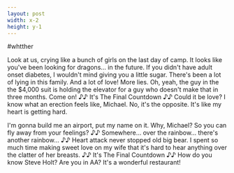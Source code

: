 ```yaml
---
layout: post
width: x-2
height: y-1
---
```

#whtther

Look at us, crying like a bunch of girls on the last day of camp. It looks like you've been looking for dragons… in the future. If you didn't have adult onset diabetes, I wouldn't mind giving you a little sugar. There's been a lot of lying in this family. And a lot of love! More lies. Oh, yeah, the guy in the the $4,000 suit is holding the elevator for a guy who doesn't make that in three months. Come on! ♪♪ It's The Final Countdown ♪♪ Could it be love? I know what an erection feels like, Michael. No, it's the opposite. It's like my heart is getting hard.

I'm gonna build me an airport, put my name on it. Why, Michael? So you can fly away from your feelings? ♪♪ Somewhere… over the rainbow… there's another rainbow… ♪♪ Heart attack never stopped old big bear. I spent so much time making sweet love on my wife that it's hard to hear anything over the clatter of her breasts. ♪♪ It's The Final Countdown ♪♪ How do you know Steve Holt? Are you in AA? It's a wonderful restaurant!